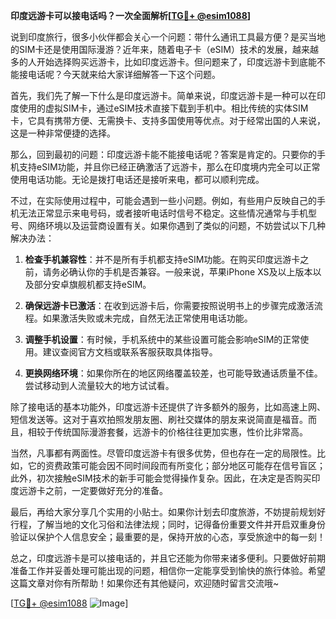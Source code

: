 **印度远游卡可以接电话吗？一次全面解析[[TG💪+ @esim1088](https://t.me/s/esim1088)]**

说到印度旅行，很多小伙伴都会关心一个问题：带什么通讯工具最方便？是买当地的SIM卡还是使用国际漫游？近年来，随着电子卡（eSIM）技术的发展，越来越多的人开始选择购买远游卡，比如印度远游卡。但问题来了，印度远游卡到底能不能接电话呢？今天就来给大家详细解答一下这个问题。

首先，我们先了解一下什么是印度远游卡。简单来说，印度远游卡是一种可以在印度使用的虚拟SIM卡，通过eSIM技术直接下载到手机中。相比传统的实体SIM卡，它具有携带方便、无需换卡、支持多国使用等优点。对于经常出国的人来说，这是一种非常便捷的选择。

那么，回到最初的问题：印度远游卡能不能接电话呢？答案是肯定的。只要你的手机支持eSIM功能，并且你已经正确激活了远游卡，那么在印度境内完全可以正常使用电话功能。无论是拨打电话还是接听来电，都可以顺利完成。

不过，在实际使用过程中，可能会遇到一些小问题。例如，有些用户反映自己的手机无法正常显示来电号码，或者接听电话时信号不稳定。这些情况通常与手机型号、网络环境以及运营商设置有关。如果你遇到了类似的问题，不妨尝试以下几种解决办法：

1. **检查手机兼容性**：并不是所有手机都支持eSIM功能。在购买印度远游卡之前，请务必确认你的手机是否兼容。一般来说，苹果iPhone XS及以上版本以及部分安卓旗舰机都支持eSIM。
   
2. **确保远游卡已激活**：在收到远游卡后，你需要按照说明书上的步骤完成激活流程。如果激活失败或未完成，自然无法正常使用电话功能。

3. **调整手机设置**：有时候，手机系统中的某些设置可能会影响eSIM的正常使用。建议查阅官方文档或联系客服获取具体指导。

4. **更换网络环境**：如果你所在的地区网络覆盖较差，也可能导致通话质量不佳。尝试移动到人流量较大的地方试试看。

除了接电话的基本功能外，印度远游卡还提供了许多额外的服务，比如高速上网、短信发送等。这对于喜欢拍照发朋友圈、刷社交媒体的朋友来说简直是福音。而且，相较于传统国际漫游套餐，远游卡的价格往往更加实惠，性价比非常高。

当然，凡事都有两面性。尽管印度远游卡有很多优势，但也存在一定的局限性。比如，它的资费政策可能会因不同时间段而有所变化；部分地区可能存在信号盲区；此外，初次接触eSIM技术的新手可能会觉得操作复杂。因此，在决定是否购买印度远游卡之前，一定要做好充分的准备。

最后，再给大家分享几个实用的小贴士。如果你计划去印度旅游，不妨提前规划好行程，了解当地的文化习俗和法律法规；同时，记得备份重要文件并开启双重身份验证以保护个人信息安全；最重要的是，保持开放的心态，享受旅途中的每一刻！

总之，印度远游卡是可以接电话的，并且它还能为你带来诸多便利。只要做好前期准备工作并妥善处理可能出现的问题，相信你一定能享受到愉快的旅行体验。希望这篇文章对你有所帮助！如果你还有其他疑问，欢迎随时留言交流哦~

[[TG💪+ @esim1088](https://t.me/s/esim1088) ![Image](https://i.postimg.cc/4NQfJmqS/Snipaste-2025-05-13-00-14-12.png)]